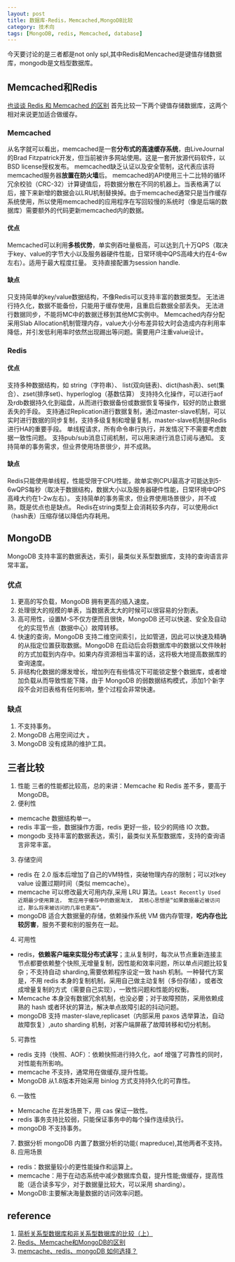```yaml
---
layout: post
title: 数据库-Redis，Memcached,MongoDB比较
category: 技术向
tags: [MongoDB, redis, Memcached, database]
---
```


今天要讨论的是三者都是not only spl,其中Redis和Mencached是键值存储数据库，mongodb是文档型数据库。

## Memcached和Redis
[也谈谈 Redis 和 Memcached 的区别](http://blog.jobbole.com/101496/)
首先比较一下两个键值存储数据库，这两个相对来说更加适合做缓存。
### Memcached 
从名字就可以看出，memcached是一套**分布式的高速缓存系统**，由LiveJournal的Brad Fitzpatrick开发，但当前被许多网站使用。这是一套开放源代码软件，以BSD license授权发布。
memcached缺乏认证以及安全管制，这代表应该将memcached服务器**放置在防火墙**后。
memcached的API使用三十二比特的循环冗余校验（CRC-32）计算键值后，将数据分散在不同的机器上。当表格满了以后，接下来新增的数据会以LRU机制替换掉。由于memcached通常只是当作缓存系统使用，所以使用memcached的应用程序在写回较慢的系统时（像是后端的数据库）需要额外的代码更新memcached内的数据。
#### 优点
Memcached可以利用**多核优势**，单实例吞吐量极高，可以达到几十万QPS（取决于key、value的字节大小以及服务器硬件性能，日常环境中QPS高峰大约在4-6w左右）。适用于最大程度扛量。
支持直接配置为session handle.
#### 缺点
只支持简单的key/value数据结构，不像Redis可以支持丰富的数据类型。
无法进行持久化，数据不能备份，只能用于缓存使用，且重启后数据全部丢失。
无法进行数据同步，不能将MC中的数据迁移到其他MC实例中。
Memcached内存分配采用Slab Allocation机制管理内存，value大小分布差异较大时会造成内存利用率降低，并引发低利用率时依然出现踢出等问题。需要用户注重value设计。

### Redis
#### 优点
支持多种数据结构，如 string（字符串）、 list(双向链表)、dict(hash表)、set(集合）、zset(排序set)、hyperloglog（基数估算）
支持持久化操作，可以进行aof及rdb数据持久化到磁盘，从而进行数据备份或数据恢复等操作，较好的防止数据丢失的手段。
支持通过Replication进行数据复制，通过master-slave机制，可以实时进行数据的同步复制，支持多级复制和增量复制，master-slave机制是Redis进行HA的重要手段。
单线程请求，所有命令串行执行，并发情况下不需要考虑数据一致性问题。
支持pub/sub消息订阅机制，可以用来进行消息订阅与通知。
支持简单的事务需求，但业界使用场景很少，并不成熟。
#### 缺点
Redis只能使用单线程，性能受限于CPU性能，故单实例CPU最高才可能达到5-6wQPS每秒（取决于数据结构，数据大小以及服务器硬件性能，日常环境中QPS高峰大约在1-2w左右）。
支持简单的事务需求，但业界使用场景很少，并不成熟，既是优点也是缺点。
Redis在string类型上会消耗较多内存，可以使用dict（hash表）压缩存储以降低内存耗用。

## MongoDB
MongoDB 支持丰富的数据表达，索引，最类似关系型数据库，支持的查询语言非常丰富。
### 优点
1. 更高的写负载，MongoDB 拥有更高的插入速度。
2. 处理很大的规模的单表，当数据表太大的时候可以很容易的分割表。
3. 高可用性，设置M-S不仅方便而且很快，MongoDB 还可以快速、安全及自动化的实现节点（数据中心）故障转移。
4. 快速的查询，MongoDB 支持二维空间索引，比如管道，因此可以快速及精确的从指定位置获取数据。MongoDB 在启动后会将数据库中的数据以文件映射的方式加载到内存中。如果内存资源相当丰富的话，这将极大地提高数据库的查询速度。
5. 非结构化数据的爆发增长，增加列在有些情况下可能锁定整个数据库，或者增加负载从而导致性能下降，由于 MongoDB 的弱数据结构模式，添加1个新字段不会对旧表格有任何影响，整个过程会非常快速。
### 缺点
1. 不支持事务。
2. MongoDB 占用空间过大 。
3. MongoDB 没有成熟的维护工具。

## 三者比较
1. 性能
三者的性能都比较高，总的来讲：Memcache 和 Redis 差不多，要高于MongoDB。
2. 便利性
- memcache 数据结构单一。
- redis 丰富一些，数据操作方面，redis 更好一些，较少的网络 IO 次数。
- mongodb 支持丰富的数据表达，索引，最类似关系型数据库，支持的查询语言非常丰富。
3. 存储空间
- redis 在 2.0 版本后增加了自己的VM特性，突破物理内存的限制；可以对key value 设置过期时间（类似 memcache）。
- memcache 可以修改最大可用内存,采用 LRU 算法。`Least Recently Used 近期最少使用算法， 常应用于缓存中的数据淘汰， 其核心思想是“如果数据最近被访问过，那么将来被访问的几率也更高“。`
- mongoDB 适合大数据量的存储，依赖操作系统 VM 做内存管理，**吃内存也比较厉害**，服务不要和别的服务在一起。
4. 可用性
- redis，**依赖客户端来实现分布式读写**；主从复制时，每次从节点重新连接主节点都要依赖整个快照,无增量复制，因性能和效率问题，所以单点问题比较复杂；不支持自动 sharding,需要依赖程序设定一致 hash 机制。一种替代方案是，不用 redis 本身的复制机制，采用自己做主动复制（多份存储），或者改成增量复制的方式（需要自己实现），一致性问题和性能的权衡。
- Memcache 本身没有数据冗余机制，也没必要；对于故障预防，采用依赖成熟的 hash 或者环状的算法，解决单点故障引起的抖动问题。
- mongoDB 支持 master-slave,replicaset（内部采用 paxos 选举算法，自动故障恢复）,auto sharding 机制，对客户端屏蔽了故障转移和切分机制。
5. 可靠性
- redis 支持（快照、AOF）：依赖快照进行持久化，aof 增强了可靠性的同时，对性能有所影响。
- memcache 不支持，通常用在做缓存,提升性能。
- MongoDB 从1.8版本开始采用 binlog 方式支持持久化的可靠性。
6. 一致性
- Memcache 在并发场景下，用 cas 保证一致性。
- redis 事务支持比较弱，只能保证事务中的每个操作连续执行。
- mongoDB 不支持事务。
7. 数据分析
mongoDB 内置了数据分析的功能( mapreduce),其他两者不支持。
8. 应用场景
- redis：数据量较小的更性能操作和运算上。
- memcache：用于在动态系统中减少数据库负载，提升性能;做缓存，提高性能（适合读多写少，对于数据量比较大，可以采用 sharding）。
- MongoDB:主要解决海量数据的访问效率问题。

## reference
1. [简析关系型数据库和非关系型数据库的比较（上）](https://zhuanlan.zhihu.com/p/31140332)
2. [Redis、Memcache和MongoDB的区别](https://www.cnblogs.com/tuyile006/p/6382062.html)
3. [memcache、redis、mongoDB 如何选择？](https://zhuanlan.zhihu.com/p/32940868)
